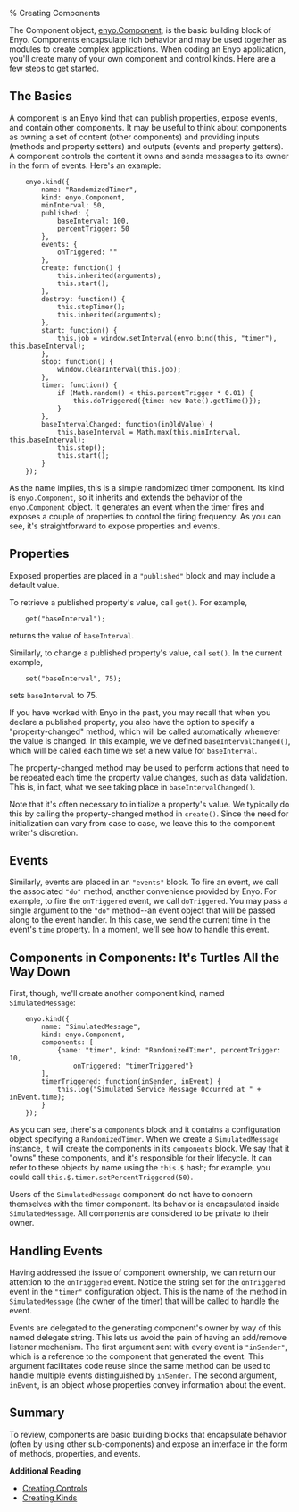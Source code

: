 % Creating Components

The Component object, [enyo.Component](../api.html#enyo.Component),
is the basic building block of Enyo.  Components encapsulate rich behavior and
may be used together as modules to create complex applications.  When coding an
Enyo application, you'll create many of your own component and control kinds.
Here are a few steps to get started.

## The Basics

A component is an Enyo kind that can publish properties, expose events, and
contain other components.  It may be useful to think about components as owning
a set of content (other components) and providing inputs (methods and property
setters) and outputs (events and property getters).  A component controls the
content it owns and sends messages to its owner in the form of events. Here's an
example: 

        enyo.kind({
            name: "RandomizedTimer",
            kind: enyo.Component,
            minInterval: 50,
            published: {
                baseInterval: 100,
                percentTrigger: 50
            },
            events: {
                onTriggered: ""
            },
            create: function() {
                this.inherited(arguments);
                this.start();
            },
            destroy: function() {
                this.stopTimer();
                this.inherited(arguments);
            },
            start: function() {
                this.job = window.setInterval(enyo.bind(this, "timer"), this.baseInterval);
            },
            stop: function() {
                window.clearInterval(this.job);
            },
            timer: function() {
                if (Math.random() < this.percentTrigger * 0.01) {
                    this.doTriggered({time: new Date().getTime()});
                }
            },
            baseIntervalChanged: function(inOldValue) {
                this.baseInterval = Math.max(this.minInterval, this.baseInterval);
                this.stop();
                this.start();
            }
        });

As the name implies, this is a simple randomized timer component.  Its kind is
`enyo.Component`, so it inherits and extends the behavior of the
`enyo.Component` object.  It generates an event when the timer fires and exposes
a couple of properties to control the firing frequency.  As you can see, it's
straightforward to expose properties and events.

## Properties

Exposed properties are placed in a `"published"` block and may include a default
value.

To retrieve a published property's value, call `get()`.  For example,

        get("baseInterval");

returns the value of `baseInterval`.

Similarly, to change a published property's value, call `set()`.  In the current
example,

        set("baseInterval", 75);

sets `baseInterval` to 75.

If you have worked with Enyo in the past, you may recall that when you declare a
published property, you also have the option to specify a "property-changed"
method, which will be called automatically whenever the value is changed.  In
this example, we've defined `baseIntervalChanged()`, which will be called each
time we set a new value for `baseInterval`.

The property-changed method may be used to perform actions that need to be
repeated each time the property value changes, such as data validation.  This
is, in fact, what we see taking place in `baseIntervalChanged()`.

Note that it's often necessary to initialize a property's value.  We typically
do this by calling the property-changed method in `create()`.  Since the need
for initialization can vary from case to case, we leave this to the component
writer's discretion.

## Events

Similarly, events are placed in an `"events"` block.  To fire an event, we call
the associated `"do"` method, another convenience provided by Enyo.  For
example, to fire the `onTriggered` event, we call `doTriggered`.  You may pass a
single argument to the `"do"` method--an event object that will be passed along
to the event handler.  In this case, we send the current time in the event's
`time` property.  In a moment, we'll see how to handle this event.

## Components in Components: It's Turtles All the Way Down

First, though, we'll create another component kind, named `SimulatedMessage`:

        enyo.kind({
            name: "SimulatedMessage",
            kind: enyo.Component,
            components: [
                {name: "timer", kind: "RandomizedTimer", percentTrigger: 10,
                    onTriggered: "timerTriggered"}
            ],
            timerTriggered: function(inSender, inEvent) {
                this.log("Simulated Service Message Occurred at " + inEvent.time);
            }
        });

As you can see, there's a `components` block and it contains a configuration
object specifying a `RandomizedTimer`.  When we create a `SimulatedMessage`
instance, it will create the components in its `components` block.  We say that
it "owns" these components, and it's responsible for their lifecycle.  It can
refer to these objects by name using the `this.$` hash; for example, you could
call `this.$.timer.setPercentTriggered(50)`.

Users of the `SimulatedMessage` component do not have to concern themselves with
the timer component.  Its behavior is encapsulated inside `SimulatedMessage`.
All components are considered to be private to their owner.

## Handling Events

Having addressed the issue of component ownership, we can return our attention
to the `onTriggered` event.  Notice the string set for the `onTriggered` event
in the `"timer"` configuration object.  This is the name of the method in
`SimulatedMessage` (the owner of the timer) that will be called to handle the
event.

Events are delegated to the generating component's owner by way of this named
delegate string.  This lets us avoid the pain of having an add/remove listener
mechanism.  The first argument sent with every event is `"inSender"`, which is a
reference to the component that generated the event.  This argument facilitates
code reuse since the same method can be used to handle multiple events
distinguished by `inSender`.  The second argument, `inEvent`, is an object whose
properties convey information about the event.

## Summary

To review, components are basic building blocks that encapsulate behavior (often
by using other sub-components) and expose an interface in the form of methods,
properties, and events.

**Additional Reading**

* [Creating Controls](creating-controls.html)
* [Creating Kinds](creating-kinds.html)